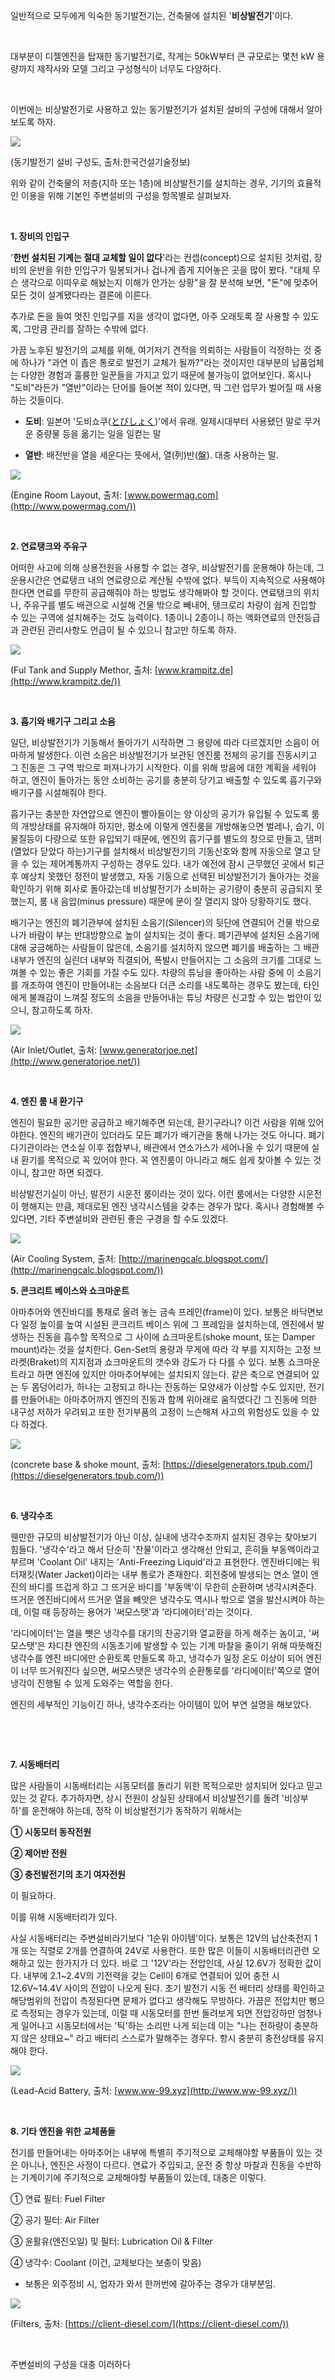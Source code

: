 일반적으로 모두에게 익숙한 동기발전기는, 건축물에 설치된 '**비상발전기**'이다.

​

대부분이 디젤엔진을 탑재한 동기발전기로, 작게는 50kW부터 큰 규모로는 몇천 kW 용량까지 제작사와 모델 그리고 구성형식이 너무도 다양하다.

​

이번에는 비상발전기로 사용하고 있는 동기발전기가 설치된 설비의 구성에 대해서 알아보도록 하자.

![](https://blogfiles.pstatic.net/MjAyMjAzMjFfMTMz/MDAxNjQ3ODM2MDAxNjQ4.4H2vaEhn2jp6Mm3boqNNHd8-e3NtJSjtr7oZT-0xTZwg.qmH27eHNfm_E_G1MvYE9s6dtMjbb2oYxUNPTrHK6N5Mg.JPEG.gunpo2021/%EB%B0%9C%EC%A0%84%EC%84%A4%EB%B9%84_%EA%B5%AC%EC%84%B1.jpg?type=w1)

(동기발전기 설비 구성도, 출처:한국건설기술정보)

위와 같이 건축물의 저층(지하 또는 1층)에 비상발전기를 설치하는 경우, 기기의 효율적인 이용을 위해 기본인 주변설비의 구성을 항목별로 살펴보자.

​

**1. 장비의 인입구**

'**한번 설치된 기계는 절대 교체할 일이 없다**'라는 컨셉(concept)으로 설치된 것처럼, 장비의 운반을 위한 인입구가 밀봉되거나 겁나게 좁게 지어놓은 곳을 많이 봤다. "대체 무슨 생각으로 이따우로 해놨는지 이해가 안가는 상황"을 잘 분석해 보면, "돈"에 맞추어 모든 것이 설계됐다라는 결론에 이른다.

추가로 돈을 들여 멋진 인입구를 지을 생각이 없다면, 아주 오래토록 잘 사용할 수 있도록, 그만큼 관리를 잘하는 수밖에 없다.

가끔 노후된 발전기의 교체를 위해, 여기저기 견적을 의뢰하는 사람들이 걱정하는 것 중에 하나가 "과연 이 좁은 통로로 발전기 교체가 될까?"라는 것이지만 대부분의 납품업체는 다양한 경험과 훌륭한 일꾼들을 가지고 있기 때문에 불가능이 없어보인다. 혹시나 "도비"라든가 "열반"이라는 단어를 들어본 적이 있다면, 딱 그런 업무가 벌어질 때 사용하는 것들이다.

* **도비**: 일본어 '도비쇼쿠([とびしょく](https://ja.dict.naver.com/#/entry/jako/0d6e89fcc1a1440aa0aa4715efcbaf35))'에서 유래. 일제시대부터 사용됐던 말로 무거운 중량물 등을 옮기는 일을 일컫는 말

* **열반**: 배전반을 열을 세운다는 뜻에서, 열(列)반(盤). 대충 사용하는 말.

![](https://postfiles.pstatic.net/MjAyMjAzMjFfMjM5/MDAxNjQ3ODY4MDgzMDQw.TeGoKQmvpWppiYtUhsz8jXtWpnubRaTVw-8EdvxArekg.od9y9CFod9aVy3HyORpnWeQVHFLdoD_mCZEKJiwkdIUg.JPEG.gunpo2021/%EC%97%94%EC%A7%84_%EB%A3%B8.jpg?type=w580)

(Engine Room Layout, 출처: [www.powermag.com](http://www.powermag.com/))

​

**2. 연료탱크와 주유구**

어떠한 사고에 의해 상용전원을 사용할 수 없는 경우, 비상발전기를 운용해야 하는데, 그 운용시간은 연료탱크 내의 연료량으로 계산될 수밖에 없다. 부득이 지속적으로 사용해야 한다면 연료를 무한히 공급해줘야 하는 방법도 생각해봐야 할 것이다. 연료탱크의 위치나, 주유구를 별도 배관으로 시설해 건물 밖으로 빼내어, 탱크로리 차량이 쉽게 진입할 수 있는 구역에 설치해주는 것도 능력이다. 1종이니 2종이니 하는 액화연료의 안전등급과 관련된 관리사항도 언급이 될 수 있으니 참고만 하도록 하자.

![](https://postfiles.pstatic.net/MjAyMjAzMjFfNSAg/MDAxNjQ3ODY4MjQzODAw.zV0mMXfVpaPzxnV1j35D8p8o91zdgEJ0nZcnuggwzwUg.4W_Zv6-KJJd4TtntXSrI_4CSgQOwMGOjkTSF4he7NVIg.JPEG.gunpo2021/%EC%97%B0%EB%A3%8C%ED%83%B1%ED%81%AC.jpg?type=w580)

(Ful Tank and Supply Methor, 출처: [www.krampitz.de](http://www.krampitz.de/))

​

**3. 흡기와 배기구 그리고 소음**

일단, 비상발전기가 기동해서 돌아가기 시작하면 그 용량에 따라 다르겠지만 소음이 어마하게 발생한다. 이런 소음은 비상발전기가 보관된 엔진룸 전체의 공기를 진동시키고 그 진동은 그 구역 밖으로 퍼져나가기 시작한다. 이를 위해 방음에 대한 계획을 세워야 하고, 엔진이 돌아가는 동안 소비하는 공기를 충분히 당기고 배출할 수 있도록 흡기구와 배기구를 시설해줘야 한다.

흡기구는 충분한 자연압으로 엔진이 빨아들이는 양 이상의 공기가 유입될 수 있도록 룸의 개방상태를 유지해야 하지만, 평소에 이렇게 엔진룸을 개방해놓으면 벌레나, 습기, 이물질등이 다량으로 또한 유입되기 때문에, 엔진의 흡기구를 별도의 창으로 만들고, 댐퍼(열었다 닫았다 하는)기구를 설치해서 비상발전기의 기동신호와 함께 자동으로 열고 닫을 수 있는 제어계통까지 구성하는 경우도 있다. 내가 예전에 잠시 근무했던 곳에서 퇴근 후 예상치 못했던 정전이 발생했고, 자동 기동으로 선택된 비상발전기가 돌아가는 것을 확인하기 위해 회사로 돌아갔는데 비상발전기가 소비하는 공기량이 충분히 공급되지 못했는지, 룸 내 음압(minus pressure) 때문에 문이 잘 열리지 않아 당황하기도 했다.

배기구는 엔진의 폐기관부에 설치된 소음기(Silencer)의 뒷단에 연결되어 건물 밖으로 나가 바람이 부는 반대방향으로 높이 설치되는 것이 좋다. 폐기관부에 설치된 소음기에 대해 궁금해하는 사람들이 많은데, 소음기를 설치하지 않으면 폐기를 배출하는 그 배관 내부가 엔진의 실린더 내부와 직결되어, 폭발시 만들어지는 그 소음의 크기를 그대로 느껴볼 수 있는 좋은 기회를 가질 수도 있다. 차량의 튜닝을 좋아하는 사람 중에 이 소음기를 개조하여 엔진이 만들어내는 소음보다 더큰 소리를 내도록하는 경우도 봤는데, 타인에게 불쾌감이 느껴질 정도의 소음을 만들어내는 튜닝 차량은 신고할 수 있는 법안이 있으니, 참고하도록 하자.

![](https://postfiles.pstatic.net/MjAyMjAzMjFfNzUg/MDAxNjQ3ODY4NjUyNDQy.-Z5IBwQVLpLESqPSWjo3Ja7gvWMRHNuBE056gIisoK4g.TdfYjVZb7ZhQBcnyjVIUs9KVNtnh-wbrxMVvZVqx0GAg.JPEG.gunpo2021/%EA%B3%B5%EA%B8%B0_%EC%9E%85%EA%B5%AC.jpg?type=w580)

(Air Inlet/Outlet, 출처: [www.generatorjoe.net](http://www.generatorjoe.net/))

​

**4. 엔진 룸 내 환기구**

엔진이 필요한 공기만 공급하고 배기해주면 되는데, 환기구라니? 이건 사람을 위해 있어야한다. 엔진의 배기관이 있더라도 모든 폐기가 배기관을 통해 나가는 것도 아니다. 폐기 다기관이라는 연소실 이후 접합부나, 배관에서 연소가스가 세어나올 수 있기 때문에 실내 환기를 목적으로 꼭 있어야 한다. 꼭 엔진룸이 아니라고 해도 쉽게 찾아볼 수 있는 것이니, 참고만 하면 되겠다.

비상발전기실이 아닌, 발전기 시운전 룸이라는 것이 있다. 이런 룸에서는 다양한 시운전이 행해지는 만큼, 제대로된 엔진 냉각시스템을 갖추는 경우가 많다. 혹시나 경험해볼 수 있다면, 기타 주변설비와 관련된 좋은 구경을 할 수도 있겠다.

![](https://postfiles.pstatic.net/MjAyMjAzMjFfMTAw/MDAxNjQ3ODY4OTg1NDgw.mXJEOPHaPHVx6eMpIIESxNQ90mgHX4WD_UKfNyuRLeQg.-fIUmbVhvjCVwQy283YqIZN_UnLu5zeB8vvD9K-aW2kg.JPEG.gunpo2021/%EC%97%94%EC%A7%84%EB%A3%B8_%ED%99%98%EA%B8%B0.jpg?type=w580)

(Air Cooling System, 출처: [http://marinengcalc.blogspot.com/](http://marinengcalc.blogspot.com/))

**5. 콘크리트 베이스와 쇼크마운트**

아마추어와 엔진바디를 통채로 올려 놓는 금속 프레인(frame)이 있다. 보통은 바닥면보다 일정 높이를 높여 시설된 콘크리트 베이스 위에 그 프레임을 설치하는데, 엔진에서 발생하는 진동을 흡수할 목적으로 그 사이에 쇼크마운트(shoke mount, 또는 Damper mount)라는 것을 설치한다. Gen-Set의 용량과 무게에 따라 각 부를 지지하는 고정 브라켓(Braket)의 지지점과 쇼크마운트의 갯수와 강도가 다 다를 수 있다. 보통 쇼크마운트라고 하면 엔진에 있지만 아마추어부에는 설치되지 않는다. 같은 축으로 연결되어 있는 두 몸덩어리가, 하나는 고정되고 하나는 진동하는 모양새가 이상할 수도 있지만, 전기를 만들어내는 아마추어까지 엔진의 진동과 함께 위아래로 움직였다간 그 진동에 의한 내구성 저하가 우려되고 또한 전기부품의 고정이 느슨해져 사고의 위험성도 있을 수 있다 하겠다.

![](https://postfiles.pstatic.net/MjAyMjAzMjFfMjI1/MDAxNjQ3ODY5MzUxOTA5.QLt2E7xHT-PZ_dOABDnOiBE1262LE-xoLCTc8PxfAHwg.FVhNWvUM5wBmPafB6_mDNqGkzc7pCroe1dL_oPPX0t4g.JPEG.gunpo2021/%EB%B2%A0%EC%9D%B4%EC%8A%A4_%EB%B0%8F_%EC%87%BC%ED%81%AC%EB%A7%88%EC%9A%B4%ED%8A%B8.jpg?type=w580)

(concrete base & shoke mount, 출처: [https://dieselgenerators.tpub.com/](https://dieselgenerators.tpub.com/))

​

**6. 냉각수조**

웬만한 규모의 비상발전기가 아닌 이상, 실내에 냉각수조까지 설치된 경우는 찾아보기 힘들다. '냉각수'라고 해서 단순히 '찬물'이라고 생각해선 안되고, 흔히들 부동액이라고 부르며 'Coolant Oil' 내지는 'Anti-Freezing Liquid'라고 표현한다. 엔진바디에는 워터재킷(Water Jacket)이라는 내부 통로가 존재한다. 회전중에 발생되는 연소 열이 엔진의 바디를 뜨겁게 하고 그 뜨거운 바디를 '부동액'이 무한히 순환하며 냉각시켜준다. 뜨거운 엔진바디에서 뜨거운 열을 빼앗은 냉각수도 역시나 밖으로 열을 발산시켜야 하는데, 이럴 때 등장하는 용어가 '써모스탯'과 '라디에이터'라는 것이다.

'라디에이터'는 열을 뺏은 냉각수를 대기의 찬공기와 열교환을 하게 해주는 놈이고, '써모스탯'은 차디찬 엔진의 시동초기에 발생할 수 있는 기계 마찰을 줄이기 위해 따뜻해진 냉각수를 엔진 바디에만 순환토록 만들도록 하고, 냉각수가 일정 온도 이상이 되어 엔진이 너무 뜨거워진다 싶으면, 써모스탯은 냉각수의 순환통로를 '라디에이터'쪽으로 열어 냉각이 진행될 수 있게 도와주는 역할을 한다.

엔진의 세부적인 기능이긴 하나, 냉각수조라는 아이템이 있어 부연 설명을 해보았다.

​

​

**7. 시동배터리**

많은 사람들이 시동배터리는 시동모터를 돌리기 위한 목적으로만 설치되어 있다고 믿고 있는 것 같다. 추가하자면, 상시 전원이 상실된 상태에서 비상발전기를 돌려 '비상부하'를 운전해야 하는데, 정작 이 비상발전기가 동작하기 위해서는

**① 시동모터 동작전원**

**② 제어반 전원**

**③ 충전발전기의 초기 여자전원**

이 필요하다.

이를 위해 시동배터리가 있다.

사실 시동배터리는 주변설비라기보다 '1순위 아이템'이다. 보통은 12V의 납산축전지 1개 또는 직렬로 2개를 연결하여 24V로 사용한다. 또한 많은 이들이 시동배터리관련 오해하고 있는 한가지가 더 있다. 바로 그 '12V'라는 전압인데, 사실 12.6V가 정확한 값이다. 내부에 2.1~2.4V의 기전력을 갖는 Cell이 6개로 연결되어 있어 충전 시 12.6V~14.4V 사이의 전압이 나오게 된다. 초기 발전기 시동 전 배터리 상태를 확인하고 해당범위의 전압이 측정된다면 문제가 없다고 생각해도 무방하다. 가끔은 전압치만 뻥으로 측정되는 경우가 있는데, 이럴 때 시동모터를 한번 돌려보게 되면 전압강하만 엄청나게 일어나고 시동모터에서는 '틱'하는 소리만 나게 되는데 이는 "나는 전하량이 충분하지 않은 상태요~" 라고 배터리 스스로가 말해주는 경우다. 항시 충분히 충전상태를 유지해야 한다.

![](https://postfiles.pstatic.net/MjAyMjAzMjFfMTUw/MDAxNjQ3ODcwNjE0MjQ0.WYrKJFXMmq9oGl0ZNCGDOmPXLWFsMPsbscs-4sVF6zAg.Z93jmYyebCRbEZBJZkM1shIh19w1_CJ6MjQ6lIdYiBEg.JPEG.gunpo2021/%EB%B0%B0%ED%84%B0%EB%A6%AC.jpg?type=w580)

(Lead-Acid Battery, 출처: [www.ww-99.xyz](http://www.ww-99.xyz/))

​

**8. 기타 엔진을 위한 교체품들**

전기를 만들어내는 아마추어는 내부에 특별히 주기적으로 교체해야할 부품들이 있는 것은 아니나, 엔진은 사정이 다르다. 연료가 주입되고, 운전 중 항상 마찰과 진동을 수반하는 기계이기에 주기적으로 교체해야할 부품들이 있는데, 대충은 이렇다.

① 연료 필터: Fuel Filter

② 공기 필터: Air Filter

③ 윤활유(엔진오일) 및 필터: Lubrication Oil & Filter

④ 냉각수: Coolant (이건, 교체보다는 보충이 맞음)

* 보통은 외주정비 시, 업자가 와서 한꺼번에 갈아주는 경우가 대부분임.

![](https://postfiles.pstatic.net/MjAyMjAzMjFfMTUy/MDAxNjQ3ODcwOTI3MDAw.7REeD7kFJE2YzG-MMx9u0uSp7R3rSgmIbWIPD27PP3sg.fiYZiIpWgfYxn3BZM75P4c4BBmK5DUH_wt38YPNEzLwg.JPEG.gunpo2021/filter.jpg?type=w580)

(Filters, 출처: [https://client-diesel.com/](https://client-diesel.com/))

​

주변설비의 구성을 대충 이러하다

